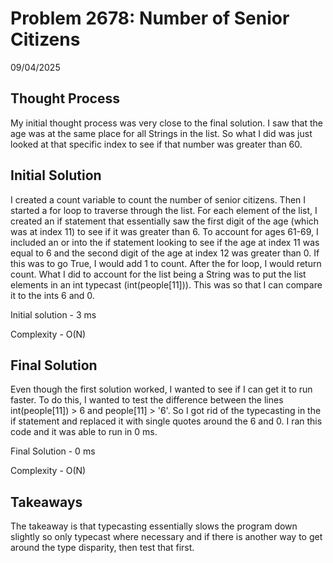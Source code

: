 # Problem 2678: Number of Senior Citizens

09/04/2025

## Thought Process
My initial thought process was very close to the final solution. I saw that the age was at the same place for all Strings in the list. So what I did was just looked at that specific index to see if that number was greater than 60.

##  Initial Solution
I created a count variable to count the number of senior citizens. Then I started a for loop to traverse through the list. For each element of the list, I created an if statement that essentially saw the first digit of the age (which was at index 11) to see if it was greater than 6. To account for ages 61-69, I included an or into the if statement looking to see if the age at index 11 was equal to 6 and the second digit of the age at index 12 was greater than 0. If this was to go True, I would add 1 to count. After the for loop, I would return count. What I did to account for the list being a String was to put the list elements in an int typecast (int(people[11])). This was so that I can compare it to the ints 6 and 0. 

Initial solution - 3 ms 

Complexity - O(N)

## Final Solution
Even though the first solution worked, I wanted to see if I can get it to run faster. To do this, I wanted to test the difference between the lines int(people[11]) > 6 and people[11] > '6'. So I got rid of the typecasting in the if statement and replaced it with single quotes around the 6 and 0. I ran this code and it was able to run in 0 ms. 

Final Solution - 0 ms

Complexity - O(N)

## Takeaways
The takeaway is that typecasting essentially slows the program down slightly so only typecast where necessary and if there is another way to get around the type disparity, then test that first.